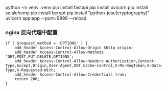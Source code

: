 python -m venv .venv
pip install fastapi
pip install uvicorn
pip install sqlalchemy
pip install bcrypt
pip install "python-jose[cryptography]"
uvicorn app:app --port=9999 --reload

### nginx 反向代理中配置
```
if ( $request_method = 'OPTIONS' ) {
    add_header Access-Control-Allow-Origin $http_origin;
    add_header Access-Control-Allow-Methods 'GET,POST,PUT,DELETE,OPTIONS';
    add_header Access-Control-Allow-Headers Authorization,Content-Type,Accept,Origin,User-Agent,DNT,Cache-Control,X-Mx-ReqToken,X-Data-Type,X-Requested-With;
    add_header Access-Control-Allow-Credentials true;
    return 200;
}
```